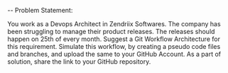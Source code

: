 -- Problem Statement:

You work as a Devops Architect in Zendriix Softwares. The company has been struggling to manage their product releases. The releases should happen on 25th of every month. Suggest a Git Workflow Architecture for this requirement. Simulate this workflow, by creating a pseudo code files and branches, and upload the same to your GitHub Account. As a part of solution, share the link to your GitHub repository.
